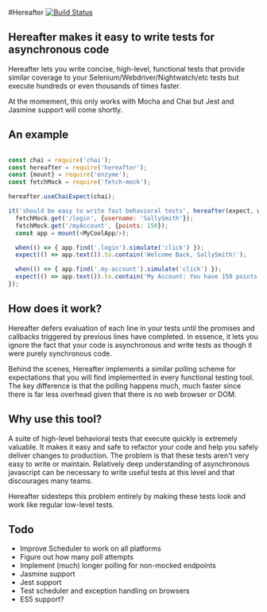 #Hereafter      [![Build Status](https://travis-ci.org/mlawrie/hereafter.svg?branch=master)](https://travis-ci.org/mlawrie/hereafter)

## Hereafter makes it easy to write tests for asynchronous code

Hereafter lets you write concise, high-level, functional tests that provide similar coverage to your Selenium/Webdriver/Nightwatch/etc tests but execute hundreds or even thousands of times faster.

At the momement, this only works with Mocha and Chai but Jest and Jasmine support will come shortly.

## An example

```javascript

const chai = require('chai');
const hereafter = require('hereafter');
const {mount} = require('enzyme');
const fetchMock = require('fetch-mock');

hereafter.useChaiExpect(chai);

it('should be easy to write fast behavioral tests', hereafter(expect, when) => {
  fetchMock.get('/login', {username: 'SallySmith'});
  fetchMock.get('/myAccount', {points: 150});
  const app = mount(<MyCoolApp/>);

  when(() => { app.find('.login').simulate('click') });
  expect(() => app.text()).to.contain('Welcome Back, SallySmith!');

  when(() => { app.find('.my-account').simulate('click') });  
  expect(() => app.text()).to.contain('My Account: You have 150 points!');
});

```

## How does it work?

Hereafter defers evaluation of each line in your tests until the promises and callbacks triggered by previous lines have completed. In essence, it lets you ignore the fact that your code is asynchronous and write tests as though it were purely synchronous code.

Behind the scenes, Hereafter implements a similar polling scheme for expectations that you will find implemented in every functional testing tool. The key difference is that the polling happens much, much faster since there is far less overhead given that there is no web browser or DOM.

## Why use this tool?

A suite of high-level behavioral tests that execute quickly is extremely valuable. It makes it easy and safe to refactor your code and help you safely deliver changes to production. The problem is that these tests aren't very easy to write or maintain. Relatively deep understanding of asynchronous javascript can be necessary to write useful tests at this level and that discourages many teams.

Hereafter sidesteps this problem entirely by making these tests look and work like regular low-level tests.


## Todo
- Improve Scheduler to work on all platforms
- Figure out how many poll attempts
- Implement (much) longer polling for non-mocked endpoints
- Jasmine support
- Jest support
- Test scheduler and exception handling on browsers
- ES5 support?